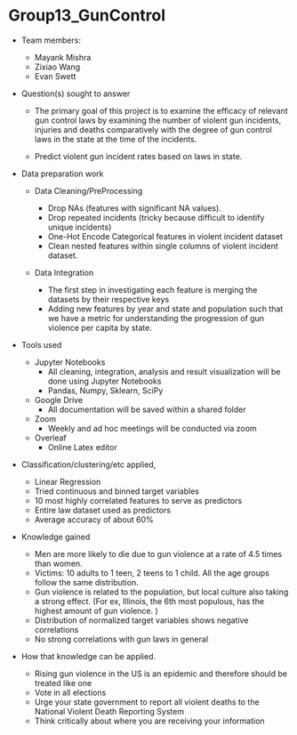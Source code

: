 # Group13_GunControl
-  Team members:
    - Mayank Mishra
    -  Zixiao Wang
    -   Evan Swett
    
- Question(s) sought to answer
   - The primary goal of this project is to examine the efficacy of relevant gun control laws by examining the number of violent gun incidents, injuries and deaths comparatively with the degree of gun control laws in the state at the time of the incidents.
  
  - Predict violent gun incident rates based on laws in state. 

- Data preparation work
  - Data Cleaning/PreProcessing
    - Drop NAs (features with significant NA values).
    - Drop repeated incidents (tricky because difficult to identify unique incidents)
    - One-Hot Encode Categorical features in violent incident dataset
    - Clean nested features within single columns of violent incident dataset.

  - Data Integration
    - The first step in investigating each feature is merging the datasets by their respective keys
    - Adding new features by year and state and population such that we have a metric for understanding the progression of gun violence per capita by state. 

- Tools used
  - Jupyter Notebooks
    - All cleaning, integration, analysis and result visualization will be done using Jupyter Notebooks
    - Pandas, Numpy, Sklearn, SciPy
  - Google Drive
    - All documentation will be saved within a shared folder
  - Zoom
    - Weekly and ad hoc meetings will be conducted via zoom
  - Overleaf
    - Online Latex editor

- Classification/clustering/etc applied,
  - Linear Regression
  - Tried continuous and binned target variables
  - 10 most highly correlated features to serve as predictors
  - Entire law dataset used as predictors
  - Average accuracy of about 60%

- Knowledge gained
  - Men are more likely to die due to gun violence at a rate of 4.5 times than women.  
  - Victims: 10 adults to 1 teen, 2 teens to 1 child. All the age groups follow the same distribution.
  - Gun violence is related to the population, but local culture also taking a strong effect. (For ex,  Illinois, the 6th most populous, has the highest        amount of gun violence. )
  - Distribution of normalized target variables shows negative correlations
  - No strong correlations with gun laws in general

- How that knowledge can be applied.
  - Rising gun violence in the US is an epidemic and therefore should be treated like one
  - Vote in all elections
  - Urge your state government to report all violent deaths to the National Violent Death Reporting System
  - Think critically about where you are receiving your information
